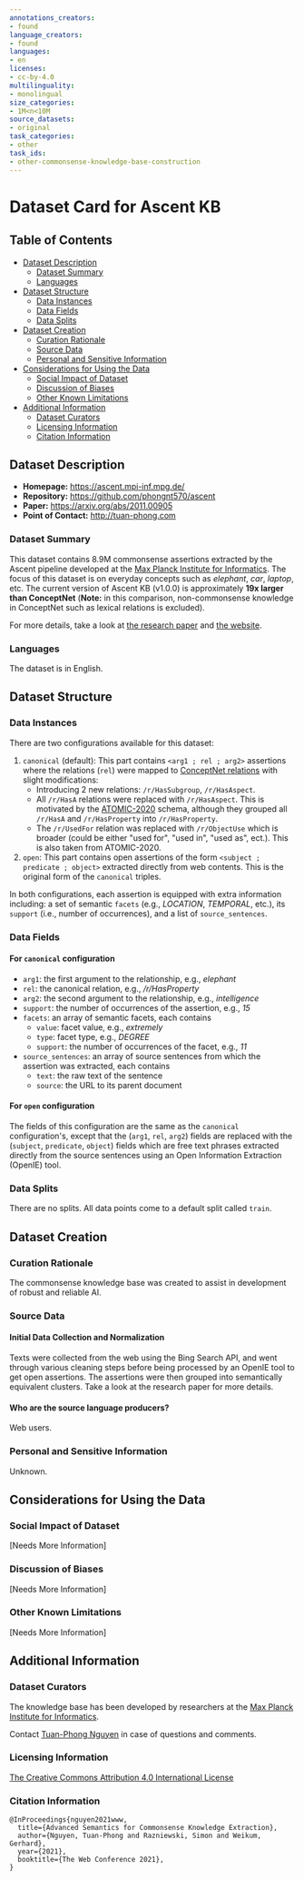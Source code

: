 ```yaml
---
annotations_creators:
- found
language_creators:
- found
languages:
- en
licenses:
- cc-by-4.0
multilinguality:
- monolingual
size_categories:
- 1M<n<10M
source_datasets:
- original
task_categories:
- other
task_ids:
- other-commonsense-knowledge-base-construction
---
```


# Dataset Card for Ascent KB

## Table of Contents
- [Dataset Description](#dataset-description)
  - [Dataset Summary](#dataset-summary)
  - [Languages](#languages)
- [Dataset Structure](#dataset-structure)
  - [Data Instances](#data-instances)
  - [Data Fields](#data-instances)
  - [Data Splits](#data-instances)
- [Dataset Creation](#dataset-creation)
  - [Curation Rationale](#curation-rationale)
  - [Source Data](#source-data)
  - [Personal and Sensitive Information](#personal-and-sensitive-information)
- [Considerations for Using the Data](#considerations-for-using-the-data)
  - [Social Impact of Dataset](#social-impact-of-dataset)
  - [Discussion of Biases](#discussion-of-biases)
  - [Other Known Limitations](#other-known-limitations)
- [Additional Information](#additional-information)
  - [Dataset Curators](#dataset-curators)
  - [Licensing Information](#licensing-information)
  - [Citation Information](#citation-information)

## Dataset Description

- **Homepage:** https://ascent.mpi-inf.mpg.de/
- **Repository:** https://github.com/phongnt570/ascent
- **Paper:** https://arxiv.org/abs/2011.00905
- **Point of Contact:** http://tuan-phong.com

### Dataset Summary

This dataset contains 8.9M commonsense assertions extracted 
by the Ascent pipeline developed at the
[Max Planck Institute for Informatics](https://www.mpi-inf.mpg.de/departments/databases-and-information-systems/).
The focus of this dataset is on everyday concepts
such as *elephant*, *car*, *laptop*, etc.
The current version of Ascent KB (v1.0.0) is approximately **19x larger 
than ConceptNet**
(**Note:** in this comparison, non-commonsense knowledge in ConceptNet such as
lexical relations is excluded).

For more details, take a look at
[the research paper](https://arxiv.org/abs/2011.00905) and
[the website](https://ascent.mpi-inf.mpg.de).

### Languages

The dataset is in English.

## Dataset Structure

### Data Instances
There are two configurations available for this dataset:
1. `canonical` (default): This part contains `<arg1 ; rel ; arg2>`
  assertions where the relations (`rel`) were mapped to 
  [ConceptNet relations](https://github.com/commonsense/conceptnet5/wiki/Relations)
  with slight modifications:
    - Introducing 2 new relations: `/r/HasSubgroup`, `/r/HasAspect`.
    - All `/r/HasA` relations were replaced with `/r/HasAspect`. 
      This is motivated by the [ATOMIC-2020](https://allenai.org/data/atomic-2020)
      schema, although they grouped all `/r/HasA` and
      `/r/HasProperty` into `/r/HasProperty`.
    - The `/r/UsedFor` relation was replaced with `/r/ObjectUse`
      which is broader (could be either "used for", "used in", "used as", ect.).
      This is also taken from ATOMIC-2020.
2. `open`: This part contains open assertions of the form
  `<subject ; predicate ; object>` extracted directly from web
  contents. This is the original form of the `canonical` triples. 

In both configurations, each assertion is equipped with 
extra information including: a set of semantic `facets`
(e.g., *LOCATION*, *TEMPORAL*, etc.), its `support` (i.e., number of occurrences),
and a list of `source_sentences`.

### Data Fields

#### For `canonical` configuration
- `arg1`: the first argument to the relationship, e.g., *elephant*
- `rel`: the canonical relation, e.g., */r/HasProperty*
- `arg2`: the second argument to the relationship, e.g., *intelligence*
- `support`: the number of occurrences of the assertion, e.g., *15*
- `facets`: an array of semantic facets, each contains
  - `value`: facet value, e.g., *extremely*
  - `type`: facet type, e.g., *DEGREE*
  - `support`: the number of occurrences of the facet, e.g., *11*
- `source_sentences`: an array of source sentences from which the assertion was
  extracted, each contains
  - `text`: the raw text of the sentence
  - `source`: the URL to its parent document

#### For `open` configuration
The fields of this configuration are the same as the `canonical`
configuration's, except that
the (`arg1`, `rel`, `arg2`) fields are replaced with the
(`subject`, `predicate`, `object`) fields  which are free 
text phrases extracted directly from the source sentences
using an Open Information Extraction (OpenIE) tool.

### Data Splits

There are no splits. All data points come to a default split called `train`.

## Dataset Creation

### Curation Rationale

The commonsense knowledge base was created to assist in development
of robust and reliable AI.

### Source Data

#### Initial Data Collection and Normalization

Texts were collected from the web using the Bing Search API,
and went through various cleaning steps before being processed
by an OpenIE tool to get open assertions.
The assertions were then grouped into semantically equivalent clusters.
Take a look at the research paper for more details.

#### Who are the source language producers?

Web users.

### Personal and Sensitive Information

Unknown.

## Considerations for Using the Data

### Social Impact of Dataset

[Needs More Information]

### Discussion of Biases

[Needs More Information]

### Other Known Limitations

[Needs More Information]

## Additional Information

### Dataset Curators

The knowledge base has been developed by researchers at the
[Max Planck Institute for Informatics](https://www.mpi-inf.mpg.de/departments/databases-and-information-systems/).

Contact [Tuan-Phong Nguyen](http://tuan-phong.com) in case of questions and comments.

### Licensing Information

[The Creative Commons Attribution 4.0 International License](https://creativecommons.org/licenses/by/4.0/)

### Citation Information

```
@InProceedings{nguyen2021www,
  title={Advanced Semantics for Commonsense Knowledge Extraction},
  author={Nguyen, Tuan-Phong and Razniewski, Simon and Weikum, Gerhard},
  year={2021},
  booktitle={The Web Conference 2021},
}
```
